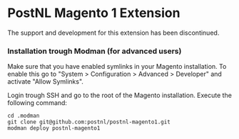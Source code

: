 # PostNL Magento 1 Extension

The support and development for this extension has been discontinued.

### Installation trough Modman (for advanced users)

Make sure that you have enabled symlinks in your Magento installation.
To enable this go to "System > Configuration > Advanced > Developer" and activate "Allow Symlinks".

Login trough SSH and go to the root of the Magento installation. Execute the following command:

````
cd .modman
git clone git@github.com:postnl/postnl-magento1.git
modman deploy postnl-magento1
````
